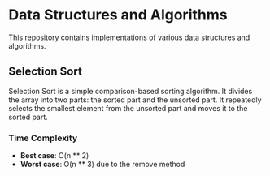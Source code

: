 # Data Structures and Algorithms

This repository contains implementations of various data structures and algorithms.

## Selection Sort

Selection Sort is a simple comparison-based sorting algorithm. It divides the array into two parts: the sorted part and the unsorted part. It repeatedly selects the smallest element from the unsorted part and moves it to the sorted part.

### Time Complexity
- **Best case**: O(n ** 2)
- **Worst case**: O(n ** 3) due to the remove method

